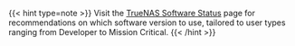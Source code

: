 &NewLine;

{{< hint type=note >}}
Visit the <a href="https://www.truenas.com/software-status/" target="_blank">TrueNAS Software Status</a> page for recommendations on which software version to use, tailored to user types ranging from Developer to Mission Critical.
{{< /hint >}}